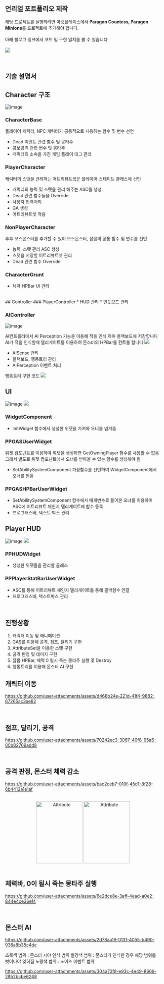 ## 언리얼 포트폴리오 제작

해당 프로젝트를 실행하려면 마켓플레이스에서 **Paragon Countess, Paragon Minions**를 프로젝트에 추가해야 합니다.   
<br/>
아래 블로그 링크에서 코드 및 구현 일지를 볼 수 있습니다   
<br/>
<a href="https://k99812.tistory.com/category/%ED%8F%AC%ED%8A%B8%ED%8F%B4%EB%A6%AC%EC%98%A4%20%EC%A0%9C%EC%9E%91" height="5" width="10" target="_blank" >
<img src="https://img.shields.io/badge/블로그링크-E4501E?style=for-the-badge&logo=Tistory&logoColor=white">
</a>

<br/>

## 기술 설명서

## Character 구조
![image](https://github.com/user-attachments/assets/e1efdf56-1f39-42af-a700-45ef463b2cf9)


### CharacterBase
플레이어 캐릭터, NPC 캐릭터가 공통적으로 사용하는 함수 및 변수 선언
* Dead 이벤트 관련 함수 및 몽타주
* 콤보공격 관련 변수 및 몽타주
* 캐릭터의 소속을 가진 게임 플레이 태그 관리


### PlayerCharacter
캐릭터의 스탯을 관리하는 어트리뷰트셋은 플레이어 스테이트 클래스에 선언
* 캐릭터의 능력 및 스탯을 관리 해주는 ASC를 생성
* Dead 관련 함수들을 Override
* 사용자 입력처리
* GA 생성 
* 어트리뷰트셋 적용


### NonPlayerCharacter
추후 보스몬스터를 추가할 수 있어 보스몬스터, 잡몹의 공통 함수 및 변수를 선언
* 능력, 스탯 관리 ASC 생성
* 스탯을 저장할 어트리뷰트셋 관리
* Dead 관련 함수 Override

### CharacterGrunt
* 체력 HPBar UI 관리

<br/>
## Controller
### PlayerController
* HUD 관리
* 인풋모드 관리


### AIController
![image](https://github.com/user-attachments/assets/37c90fd0-c08d-4018-9a61-3e35d7d1be04)

AI컨트롤러에서 AI Perception 기능을 이용해 적을 인식 하여 블랙보드에 저장합니다
AI가 적을 인식할때 델리게이트를 이용하여 몬스터의 HPBar를 컨트롤 합니다   <a href="https://k99812.tistory.com/123" height="5" width="10" target="_blank" ><img src="https://img.shields.io/badge/코드링크-E4501E?style=for-the-badge&logo=Tistory&logoColor=white"></a>
* AISense 관리
* 블랙보드, 행동트리 관리
* AIPerception 이벤트 처리

행동트리 구현 코드 <a href="https://k99812.tistory.com/124" height="5" width="10" target="_blank" ><img src="https://img.shields.io/badge/코드링크-E4501E?style=for-the-badge&logo=Tistory&logoColor=white"></a>


## UI
![image](https://github.com/user-attachments/assets/3b7bde60-6a59-44ea-86c5-f2f5b3741e28)
<a href="https://k99812.tistory.com/119" height="5" width="10" target="_blank" ><img src="https://img.shields.io/badge/코드링크-E4501E?style=for-the-badge&logo=Tistory&logoColor=white"></a>

### WidgetComponent
* InitWidget 함수에서 생성한 위젯을 가져와 오너를 넘겨줌

### PPGASUserWidget
위젯 컴포넌트를 이용하여 위젯을 생성하면 GetOwningPlayer 함수를 사용할 수 없음 
그래서 별도로 위젯 컴포넌트에서 오너를 받아올 수 있는 함수를 생성해야 됨
* SetAbilitySystemComponent 가상함수를 선언하여 WidgetComponent에서 오너를 받음

### PPGASHPBarUserWidget
* SetAbilitySystemComponent 함수에서 매개변수로 들어온 오너를 이용하여 ASC에 어트리뷰트 체인지 델리게이트에 함수 등록
* 프로그래스바, 텍스트 박스 관리

## Player HUD
![image](https://github.com/user-attachments/assets/e31c1aba-8d31-4b98-bb7d-23700a240a32)
<a href="https://k99812.tistory.com/126" height="5" width="10" target="_blank" ><img src="https://img.shields.io/badge/코드링크-E4501E?style=for-the-badge&logo=Tistory&logoColor=white"></a>

### PPHUDWidget
* 생성한 위젯들을 관리할 클래스

### PPPlayerStatBarUserWidget
* ASC를 통해 어트리뷰트 체인지 델리게이트를 통해 콜백함수 연결
* 프로그래스바, 텍스트박스 관리


<br/>

## 진행상황
1. 캐릭터 이동 및 애니메이션
2. GAS를 이용해 공격, 점프, 달리기 구현
3. AttributeSet을 이용한 스탯 구현
4. 공격 판정 및 데미지 구현
5. 잡몹 HPBar, 체력 0 될시 죽는 몽타주 실행 및 Destroy
6. 행동트리를 이용해 몬스터 AI 구현

## 캐릭터 이동
https://github.com/user-attachments/assets/d468b24e-221d-41f4-9882-67265ac3ae82

<br/>

## 점프, 달리기, 공격
https://github.com/user-attachments/assets/70242ec3-3067-40f8-95a6-00b82769add8

<br/>

## 공격 판정, 몬스터 체력 감소
https://github.com/user-attachments/assets/bac2ceb7-010f-45d1-8f28-6b4412a1e1af

<br/>
<div align="center">
  <img src="https://github.com/user-attachments/assets/18b56d25-2973-482a-85bd-7e7d1ae492ed" width="150" height="200" title="px(픽셀) 크기 설정" alt="Attribute"></img>
  <img src="https://github.com/user-attachments/assets/fb611ded-5cc0-442d-a126-93809ab896df" width="150" height="200" title="px(픽셀) 크기 설정" alt="Attribute"></img>
</div>

<br/>

## 체력바, 0이 될시 죽는 몽타주 실행
https://github.com/user-attachments/assets/6e2dce8e-3aff-4ead-a0e2-844e4ce36ef4

<br/>

## 몬스터 AI
https://github.com/user-attachments/assets/2d78aa19-0131-4055-b490-936a8b35c4de

초록색 범위 : 몬스터 시야 인식 범위
빨강색 범위 : 몬스터가 인식한 경우 해당 범위를 벗어나야 잊혀짐
노랑색 범위 : 노이즈 이벤트 범위


https://github.com/user-attachments/assets/304a73f8-e93c-4e49-8669-28b2bcbe6248


<br/>


